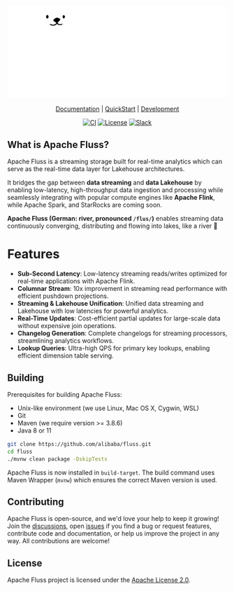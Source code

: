 <p align="center">
    <picture>
      <source media="(prefers-color-scheme: dark)" srcset="website/static/img/logo/svg/white_color_logo.svg">
      <source media="(prefers-color-scheme: light)" srcset="website/static/img/logo/svg/colored_logo.svg">
      <!-- Fall back to version that works for dark and light mode -->
      <img alt="Apache Fluss logo" src="website/static/img/logo/svg/white_filled.svg">
    </picture>
</p>

<p align="center">
  <a href="https://alibaba.github.io/fluss-docs/docs/intro/">Documentation</a> | <a href="https://alibaba.github.io/fluss-docs/docs/quickstart/flink/">QuickStart</a> | <a href="https://alibaba.github.io/fluss-docs/community/dev/ide-setup/">Development</a>
</p>

<p align="center">
  <a href="https://github.com/alibaba/fluss/actions/workflows/ci.yaml"><img src="https://github.com/alibaba/fluss/actions/workflows/ci.yaml/badge.svg?branch=main" alt="CI"></a>
  <a href="https://github.com/alibaba/fluss/blob/main/LICENSE"><img src="https://img.shields.io/badge/license-Apache%202-4EB1BA.svg" alt="License"></a>
  <a href="https://join.slack.com/t/fluss-hq/shared_invite/zt-33wlna581-QAooAiCmnYboJS8D_JUcYw"><img src="https://img.shields.io/badge/slack-join_chat-brightgreen.svg?logo=slack" alt="Slack"></a>
</p>

## What is Apache Fluss?

Apache Fluss is a streaming storage built for real-time analytics which can serve as the real-time data layer for Lakehouse architectures.

It bridges the gap between **data streaming** and **data Lakehouse** by enabling low-latency, high-throughput data ingestion and processing while seamlessly integrating with popular compute engines like **Apache Flink**, while Apache Spark, and StarRocks are coming soon.

**Apache Fluss (German: river, pronounced `/flus/`)** enables streaming data continuously converging, distributing and flowing into lakes, like a river 🌊

# Features

- **Sub-Second Latency**: Low-latency streaming reads/writes optimized for real-time applications with Apache Flink.
- **Columnar Stream**: 10x improvement in streaming read performance with efficient pushdown projections.
- **Streaming & Lakehouse Unification**: Unified data streaming and Lakehouse with low latencies for powerful analytics.
- **Real-Time Updates**: Cost-efficient partial updates for large-scale data without expensive join operations.
- **Changelog Generation**: Complete changelogs for streaming processors, streamlining analytics workflows.
- **Lookup Queries**: Ultra-high QPS for primary key lookups, enabling efficient dimension table serving.

## Building

Prerequisites for building Apache Fluss:

- Unix-like environment (we use Linux, Mac OS X, Cygwin, WSL)
- Git
- Maven (we require version >= 3.8.6)
- Java 8 or 11

```bash
git clone https://github.com/alibaba/fluss.git
cd fluss
./mvnw clean package -DskipTests
```

Apache Fluss is now installed in `build-target`. The build command uses Maven Wrapper (`mvnw`) which ensures the correct Maven version is used.

## Contributing

Apache Fluss is open-source, and we'd love your help to keep it growing! Join the [discussions](https://github.com/alibaba/fluss/discussions),
open [issues](https://github.com/alibaba/fluss/issues) if you find a bug or request features, contribute code and documentation,
 or help us improve the project in any way. All contributions are welcome!

## License

Apache Fluss project is licensed under the [Apache License 2.0](https://github.com/alibaba/fluss/blob/main/LICENSE).